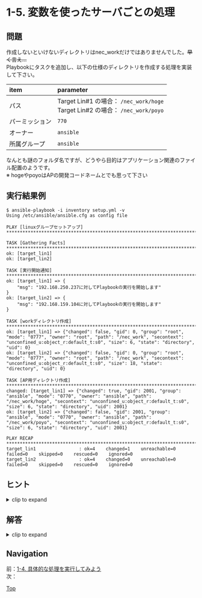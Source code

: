 # 1-5. 変数を使ったサーバごとの処理

## 問題

作成しないといけないディレクトリはnec_workだけではありませんでした。~~早く言え…~~  
Playbookにタスクを追加し、以下の仕様のディレクトリを作成する処理を実装して下さい。  

|item|parameter|
|:--|:--|
|パス|Target Lin#1 の場合： `/nec_work/hoge` <br>Target Lin#2 の場合： `/nec_work/poyo`|
|パーミッション|`770`|
|オーナー|`ansible`|
|所属グループ|`ansible`|

なんとも謎のフォルダ名ですが、どうやら目的はアプリケーション関連のファイル配置のようです。  
※ hogeやpoyoはAPの開発コードネームとでも思って下さい  

## 実行結果例

```console
$ ansible-playbook -i inventory setup.yml -v
Using /etc/ansible/ansible.cfg as config file

PLAY [linuxグループセットアップ] ***************************************************************************

TASK [Gathering Facts] ***************************************************************************
ok: [target_lin1]
ok: [target_lin2]

TASK [実行開始通知] ************************************************************************************
ok: [target_lin1] => {
    "msg": "192.168.250.237に対してPlaybookの実行を開始します"
}
ok: [target_lin2] => {
    "msg": "192.168.159.104に対してPlaybookの実行を開始します"
}

TASK [workディレクトリ作成] ******************************************************************************
ok: [target_lin1] => {"changed": false, "gid": 0, "group": "root", "mode": "0777", "owner": "root", "path": "/nec_work", "secontext": "unconfined_u:object_r:default_t:s0", "size": 6, "state": "directory", "uid": 0}
ok: [target_lin2] => {"changed": false, "gid": 0, "group": "root", "mode": "0777", "owner": "root", "path": "/nec_work", "secontext": "unconfined_u:object_r:default_t:s0", "size": 18, "state": "directory", "uid": 0}

TASK [AP用ディレクトリ作成] *******************************************************************************
changed: [target_lin1] => {"changed": true, "gid": 2001, "group": "ansible", "mode": "0770", "owner": "ansible", "path": "/nec_work/hoge", "secontext": "unconfined_u:object_r:default_t:s0", "size": 6, "state": "directory", "uid": 2001}
ok: [target_lin2] => {"changed": false, "gid": 2001, "group": "ansible", "mode": "0770", "owner": "ansible", "path": "/nec_work/poyo", "secontext": "unconfined_u:object_r:default_t:s0", "size": 6, "state": "directory", "uid": 2001}

PLAY RECAP ***************************************************************************************
target_lin1                : ok=4    changed=1    unreachable=0    failed=0    skipped=0    rescued=0    ignored=0
target_lin2                : ok=4    changed=0    unreachable=0    failed=0    skipped=0    rescued=0    ignored=0
```

## ヒント

<details>
    <summary>clip to expand</summary>

- ディレクトリの名前を変数化し、実行対象ノードごとに異なる値を設定することで目的の処理を実現することができます
- 実行対象ノードごとに異なる変数を定義するには、host_varsを用いるのが楽でオススメです
    - 他にも、インベントリファイル内でホスト変数を定義する方法などもあります  
      どちらでも正解ですので、このあたりを参考に実装してみて下さい  
      <https://www.atmarkit.co.jp/ait/articles/1610/05/news013.html>  
      → `ホスト／グループごとに変数を定義する`

</details>

## 解答

<details>
    <summary>clip to expand</summary>

### コード

#### ファイル構成

```plain
.
│  inventory
│  setup.yml
│
└─host_vars
        target_lin1.yml
        target_lin2.yml
```

#### setup.yml

```yaml
---
- name: linuxグループセットアップ
  hosts: linux
  tasks:
    - name: 実行開始通知
      debug:
        msg: "{{ ansible_host }}に対してPlaybookの実行を開始します"

    - name: workディレクトリ作成
      become: true
      file:
        path: /nec_work
        mode: "777"
        state: directory

    - name: AP用ディレクトリ作成
      file:
        path: /nec_work/{{ app_dir_name }}
        mode: "770"
        state: directory
```

#### host_vars/target_lin1.yml

```yaml
---
app_dir_name: hoge
```

#### host_vars/target_lin2.yml

```yaml
---
app_dir_name: poyo
```

[raw file](./answer/)  

### 解説

- インベントリで変数を提供するための推奨される方法は、 `host_vars` と `group_vars` という2つのディレクトリにあるファイルにそれらを定義することです
    - たとえば、グループ `servers` の変数を定義するために、変数名が付けられたYAMLファイル `group_vars/servers` を作成します
    - また、特定ホスト `node1` 専用の変数を定義するために、変数定義を含む `node1` ファイル `host_vars/node1` を作成します
- 今回のディレクトリ作成はansibleユーザの権限範囲にて実施できるため、 `become` ディレクティブは無くてもOKです
    - もちろん入れてあっても問題ありません。その場合はfileモジュールのパラメータ `owner` や `group` でディレクトリの属性を指定しましょう

</details>

## Navigation

前：[1-4. 具体的な処理を実行してみよう](../1-4_essential-playbook/README.md)  
次：

[Top](../README.md)  
